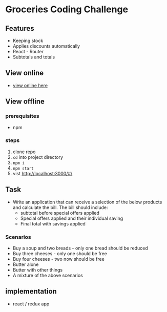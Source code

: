 # Groceries Coding Challenge 

## Features

- Keeping stock
- Applies discounts automatically
- React - Router
- Subtotals and totals

## View online
- [view online here](https://willnjl.github.io/coding-challenge-shop/#/)

## View offline
### prerequisites
- npm
### steps
1. clone repo
2. `cd` into project directory
3. `npm i`
4. `npm start`
5. vist [http://localhost:3000/#/](http://localhost:3000/#/)

## Task 

- Write an application that can receive a selection of the below products and calculate the bill. The bill should include:
  - subtotal before special offers applied
  - Special offers applied and their individual saving
  - Final total with savings applied

### Scenarios
- Buy a soup and two breads - only one bread should be reduced
- Buy three cheeses - only one should be free
- Buy four cheeses - two now should be free
- Butter alone
- Butter with other things
- A mixture of the above scenarios
## implementation
- react / redux app

